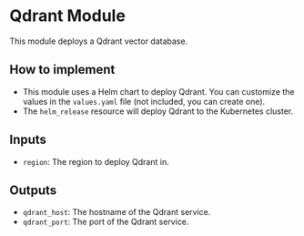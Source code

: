 # Qdrant Module

This module deploys a Qdrant vector database.

## How to implement

- This module uses a Helm chart to deploy Qdrant. You can customize the values in the `values.yaml` file (not included, you can create one).
- The `helm_release` resource will deploy Qdrant to the Kubernetes cluster.

## Inputs

- `region`: The region to deploy Qdrant in.

## Outputs

- `qdrant_host`: The hostname of the Qdrant service.
- `qdrant_port`: The port of the Qdrant service.
